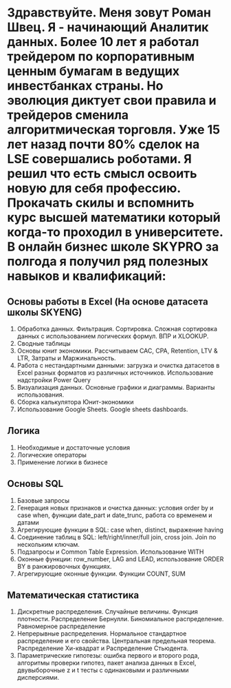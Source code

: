 # Здравствуйте. Меня зовут Роман Швец. Я - начинающий Аналитик данных. Более 10 лет я работал трейдером по корпоративным ценным бумагам в ведущих инвестбанках страны. Но эволюция диктует свои правила и трейдеров сменила алгоритмическая торговля. Уже 15 лет назад почти 80% сделок на LSE совершались роботами. Я решил что есть смысл освоить новую для себя профессию. Прокачать скилы и вспомнить курс высшей математики который когда-то проходил в университете. В онлайн бизнес школе SKYPRO за полгода я получил ряд полезных навыков и квалификаций:

## Основы работы в Excel (На основе датасета школы SKYENG)
1. Обработка данных. Фильтрация. Сортировка. Сложная сортировка данных с использованием логических формул. ВПР и XLOOKUP.
2. Сводные таблицы
3. Основы юнит экономики. Рассчитываем САС, CPA, Retention, LTV & LTR, Затраты и Маржинальность.
4. Работа с нестандартными данными: загрузка и очистка датасетов в Excel разных форматов из различных источников. Использование надстройки Power Query
5. Визуализация данных. Основные графики и диаграммы. Варианты использования.
6. Сборка калькулятора Юнит-экономики
7. Использование Google Sheets. Google sheets dashboards.
## Логика
1. Необходимые и достаточные условия
2. Логические операторы
3. Применение логики в бизнесе
## Основы SQL
1. Базовые запросы
2. Генерация новых признаков и очистка данных: условия order by и case when, функции date_part и date_trunc, работа со временем и датами
3. Агрегирующие функции в SQL: case when, distinct, выражение having
4. Соединение таблиц в SQL: left/right/inner/full join, cross join. Join по нескольким ключам.
5. Подзапросы и Common Table Expression. Использование WITH
6. Оконные функции: row_number, LAG and LEAD, использование ORDER BY в ранжировочных функциях.
7. Агрегирующие оконные функции. Функции COUNT, SUM
## Математическая статистика
1. Дискретные распределения. Случайные величины. Функция плотности. Распределение Бернулли. Биномиальное распределение. Равномерное распределение
2. Непрерывные распределения. Нормальное стандартное распределение и его свойства. Центральная предельная теорема. Распределение Хи-квадрат и Распределение Стьюдента.
3. Параметрические гипотезы: ошибка первого и второго рода, алгоритмы проверки гипотез, пакет анализа данных в Excel, двувыборочные z и t тесты с одинаковыми и различными дисперсиями.

